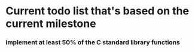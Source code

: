 # Current todo list that's based on the current milestone
### implement at least 50% of the C standard library functions